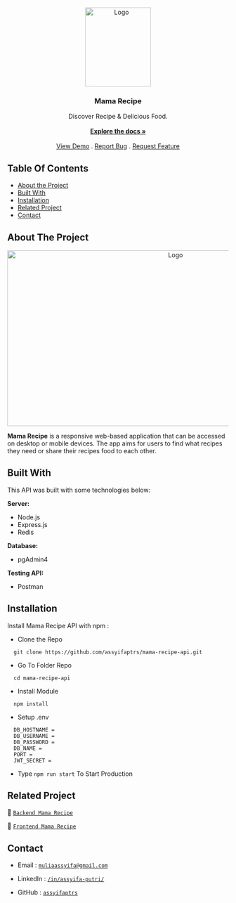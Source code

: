 <br/>
<p align="center">
  <a href="https://github.com/assyifaptrs/mama-recipe-api">
    <img src="https://i.postimg.cc/JnsbMGwj/mamarecipe-logo.png" alt="Logo" width="150" height="180">
  </a>

  <h3 align="center">Mama Recipe</h3>

  <p align="center">
    Discover Recipe & Delicious Food.
    <br/>
    <br/>
    <a href="https://github.com/assyifaptrs/mama-recipe-api"><strong>Explore the docs »</strong></a>
    <br/>
    <br/>
    <a href="https://github.com/assyifaptrs/mama-recipe-api">View Demo</a>
    .
    <a href="https://github.com/assyifaptrs/mama-recipe-api/issues">Report Bug</a>
    .
    <a href="https://github.com/assyifaptrs/mama-recipe-api/issues">Request Feature</a>
  </p>
</p>

## Table Of Contents

* [About the Project](#about-the-project)
* [Built With](#built-with)
* [Installation](#installation)
* [Related Project](#related-project)
* [Contact](#contact)

## About The Project

<p align="center">
  <img src="https://i.postimg.cc/rs7mJ8QT/mama-recipe-website.png" alt="Logo" width="750" height="400">
</p>

**Mama Recipe** is a responsive web-based application that can be accessed on desktop or mobile devices. The app aims for users to find what recipes they need or share their recipes food to each other.

## Built With

This API was built with some technologies below:

**Server:**
- Node.js
- Express.js
- Redis

**Database:**
- pgAdmin4

**Testing API:**
- Postman

## Installation

Install Mama Recipe API with npm :

- Clone the Repo

```
  git clone https://github.com/assyifaptrs/mama-recipe-api.git
```

- Go To Folder Repo

```
  cd mama-recipe-api
```

- Install Module

```
  npm install
```

- Setup .env
```
  DB_HOSTNAME = 
  DB_USERNAME = 
  DB_PASSWORD = 
  DB_NAME = 
  PORT = 
  JWT_SECRET =
```

- Type  ```npm run start``` To Start Production
    
## Related Project

:rocket: [`Backend Mama Recipe`](https://github.com/assyifaptrs/mama-recipe-api)

:rocket: [`Frontend Mama Recipe`](https://github.com/assyifaptrs/mama-recipe-app)

## Contact

- Email : [`muliaassyifa@gmail.com`](mailto:muliaassyifa@gmail.com)

- LinkedIn : [`/in/assyifa-putri/`](https://www.linkedin.com/in/assyifa-putri/)

- GitHub : [`assyifaptrs`](https://github.com/assyifaptrs)
